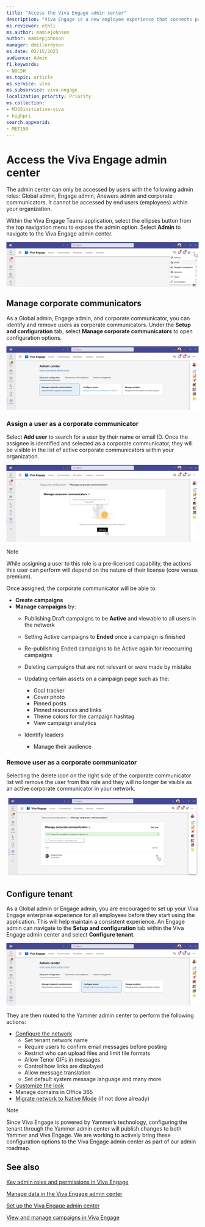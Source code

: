 ```yaml
---
title: "Access the Viva Engage admin center"
description: "Viva Engage is a new employee experience that connects people across the company—wherever and whenever they work—so that everyone is included and engaged."
ms.reviewer: ethli
ms.author: mamiejohnson
author: mamiepjohnson
manager: dmillerdyson
ms.date: 02/15/2023
audience: Admin
f1.keywords:
- NOCSH
ms.topic: article
ms.service: viva
ms.subservice: viva-engage
localization_priority: Priority
ms.collection:  
- M365initiative-viva
- highpri
search.appverid:
- MET150
---
```


# Access the Viva Engage admin center

The admin center can only be accessed by users with the following admin roles: Global admin, Engage admin, Answers admin and corporate communicators. It cannot be accessed by end users (employees) within your organization.

Within the Viva Engage Teams application, select the ellipses button from the top navigation menu to expose the admin option. Select **Admin** to navigate to the Viva Engage admin center.

[![Image of the entrypoint into the Viva Engage admin center.](/viva/media/engage/admin/admin-entrypoint.png)](/viva/media/engage/admin/admin-entrypoint.png#lightbox)

## Manage corporate communicators  

As a Global admin, Engage admin, and corporate communicator, you can identify and remove users as corporate communicators. Under the **Setup and configuration** tab, select **Manage corporate communicators** to open configuration options.  

[![Image of the interface for managing corporate communicators.](/viva/media/engage/admin/manage-corpcomms.png)](/viva/media/engage/admin/manage-corpcomms.png#lightbox)

### Assign a user as a corporate communicator

Select **Add user** to search for a user by their name or email ID. Once the assignee is identified and selected as a corporate communicator, they will be visible in the list of active corporate communicators within your organization.  

[![Image of the interface for adding corporate communicators.](/viva/media/engage/admin/add-corp-comms.png)](/viva/media/engage/admin/add-corp-comms.png#lightbox)

>[!NOTE]
> While assigning a user to this role is a pre-licensed capability, the actions this user can perform will depend on the nature of their license (core versus premium).  

Once assigned, the corporate communicator will be able to:

- **Create campaigns**
- **Manage campaigns** by:
    - Publishing Draft campaigns to be **Active** and viewable to all users in the network
    - Setting Active campaigns to **Ended** once a campaign is finished
    - Re-publishing Ended campaigns to be Active again for reoccurring campaigns
    - Deleting campaigns that are not relevant or were made by mistake
    - Updating certain assets on a campaign page such as the:
        - Goal tracker
        - Cover photo
        - Pinned posts
        - Pinned resources and links
        - Theme colors for the campaign hashtag
        - View campaign analytics

    - Identify leaders
        - Manage their audience

### Remove user as a corporate communicator

Selecting the delete icon on the right side of the corporate communicator list will remove the user from this role and they will no longer be visible as an active corporate communicator in your network.

[![Image of the interface for removing a corporate communicator in Viva Engage.](/viva/media/engage/admin/remove-corp-comm.png)](/viva/media/engage/admin/remove-corp-comm.png#lightbox)

## Configure tenant

As a Global admin or Engage admin, you are encouraged to set up your Viva Engage enterprise experience for all employees before they start using the application. This will help maintain a consistent experience. An Engage admin can navigate to the **Setup and configuration** tab within the Viva Engage admin center and select **Configure tenant**.  

[![Image of the interface for configuring the tenant in Viva Engage.](/viva/media/engage/admin/config-tenant.png)](/viva/media/engage/admin/config-tenant.png#lightbox)

They are then routed to the Yammer admin center to perform the following actions:  

- [Configure the network](/yammer/configure-your-yammer-network/configure-yammer)
    - Set tenant network name
    - Require users to confirm email messages before posting
    - Restrict who can upload files and limit file formats
    - Allow Tenor GIFs in messages
    - Control how links are displayed
    - Allow message translation
    - Set default system message language and many more
- [Customize the look](/yammer/configure-your-yammer-network/customize-the-look-of-yammer)
- Manage domains in Office 365  
- [Migrate network to Native Mode](/yammer/configure-your-yammer-network/native-mode-step-by-step-guide) (if not done already)

>[!NOTE]
> Since Viva Engage is powered by Yammer’s technology, configuring the tenant through the Yammer admin center will publish changes to both Yammer and Viva Engage. We are working to actively bring these configuration options to the Viva Engage admin center as part of our admin roadmap.

## See also

[Key admin roles and permissions in Viva Engage](/Viva/engage/eac-key-admin-roles-permissions)

[Manage data in the Viva Engage admin center](/Viva/engage/eac-as-manage-data)

[Set up the Viva Engage admin center](/Viva/engage/eac-get-started)

[View and manage campaigns in Viva Engage](/Viva/engage/campaigns)
